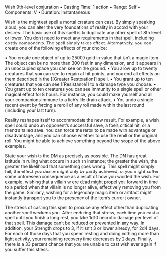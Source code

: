 Wish
9th-level conjuration
• Casting Time: 1 action
• Range: Self
• Components: V
• Duration: Instantaneous 

Wish is the mightiest spell a mortal creature can cast. By simply speaking aloud, you can alter the very foundations of reality in accord with your desires. The basic use of this spell is to duplicate any other spell of 8th level or lower. You don’t need to meet any requirements in that spell, including costly components. The spell simply takes effect. Alternatively, you can create one of the following effects of your choice: 

• You create one object of up to 25000 gold in value that isn’t a magic item. The object can be no more than 300 feet in any dimension, and it appears in an unoccupied space you can see on the ground.
• You allow up to twenty creatures that you can see to regain all hit points, and you end all effects on them described in the [[Greater Restoration]] spell.
• You grant up to ten creatures that you can see [[Resistance]] to a damage type you choose.
• You grant up to ten creatures you can see immunity to a single spell or other magical effect for 8 hours. For instance, you could make yourself and all your companions immune to a lich’s life drain attack.
• You undo a single recent event by forcing a reroll of any roll made within the last round (including your last turn). 

Reality reshapes itself to accommodate the new result. For example, a wish spell could undo an opponent’s successful save, a foe’s critical hit, or a friend’s failed save. You can force the reroll to be made with advantage or disadvantage, and you can choose whether to use the reroll or the original roll. You might be able to achieve something beyond the scope of the above examples. 

State your wish to the DM as precisely as possible. The DM has great latitude in ruling what occurs in such an instance; the greater the wish, the greater the likelihood that something goes wrong. This spell might simply fail, the effect you desire might only be partly achieved, or you might suffer some unforeseen consequence as a result of how you worded the wish. For example, wishing that a villain w ere dead might propel you forward in time to a period when that villain is no longer alive, effectively removing you from the game. Similarly, wishing for a legendary magic item or artifact might instantly transport you to the presence of the item’s current owner. 

The stress of casting this spell to produce any effect other than duplicating another spell weakens you. After enduring that stress, each time you cast a spell until you finish a long rest, you take 1d10 necrotic damage per level of that spell. This damage can’t be reduced or prevented in any way. In addition, your Strength drops to 3, if it isn’t 3 or lower already, for 2d4 days. For each of those days that you spend resting and doing nothing more than light activity, your remaining recovery time decreases by 2 days. Finally, there is a 33 percent chance that you are unable to cast wish ever again if you suffer this stress.